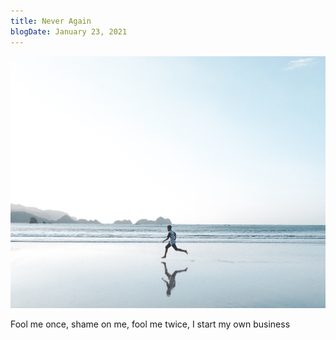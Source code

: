 ```yaml
---
title: Never Again
blogDate: January 23, 2021
---
```


![Run away!](/Images/blog/never-again.jpg)

Fool me once, shame on me, fool me twice, I start my own business